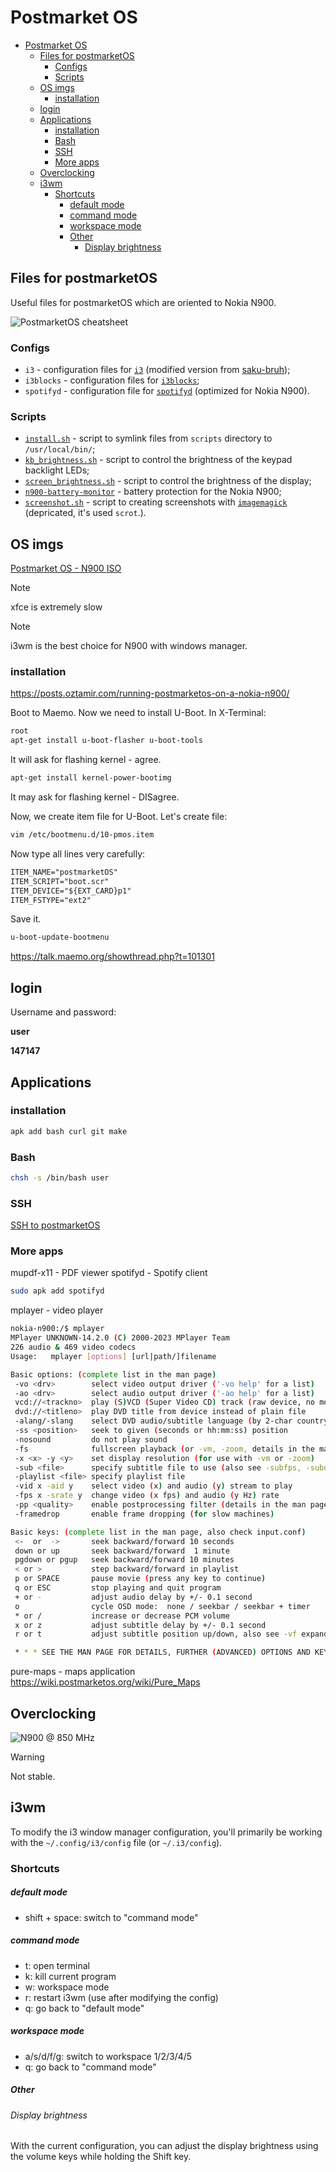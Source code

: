 # Postmarket OS

- [Postmarket OS](#postmarket-os)
  - [Files for postmarketOS](#files-for-postmarketos)
    - [Configs](#configs)
    - [Scripts](#scripts)
  - [OS imgs](#os-imgs)
    - [installation](#installation)
  - [login](#login)
  - [Applications](#applications)
    - [installation](#installation-1)
    - [Bash](#bash)
    - [SSH](#ssh)
    - [More apps](#more-apps)
  - [Overclocking](#overclocking)
  - [i3wm](#i3wm)
    - [Shortcuts](#shortcuts)
        - [default mode](#default-mode)
        - [command mode](#command-mode)
        - [workspace mode](#workspace-mode)
        - [Other](#other)
          - [Display brightness](#display-brightness)

## Files for postmarketOS

Useful files for postmarketOS which are oriented to Nokia N900.

![PostmarketOS cheatsheet](../assets/1600px-PostmarketOS_cheatsheet.png)

### Configs

- `i3` - configuration files for [`i3`](https://wiki.archlinux.org/title/i3) (modified version from [saku-bruh](https://github.com/saku-bruh/i3-n900));
- `i3blocks` - configuration files for [`i3blocks`](https://man.archlinux.org/man/i3blocks.1.en);
- `spotifyd` - configuration file for [`spotifyd`](https://github.com/Spotifyd/spotifyd) (optimized for Nokia N900).

### Scripts

- [`install.sh`](./scripts/install.sh) - script to symlink files from `scripts` directory to `/usr/local/bin/`;
- [`kb_brightness.sh`](./scripts/kb_brightness.sh) - script to control the brightness of the keypad backlight LEDs;
- [`screen_brightness.sh`](./scripts/screen_brightness.sh) - script to control the brightness of the display;
- [`n900-battery-monitor`](./scripts/n900-battery-monitor) - battery protection for the Nokia N900;
- [`screenshot.sh`](./scripts/screenshot.sh) - script to creating screenshots with [`imagemagick`](https://wiki.archlinux.org/title/ImageMagick) (depricated, it's used `scrot`.).

## OS imgs
[Postmarket OS - N900 ISO](https://images.postmarketos.org/bpo/v24.12/nokia-n900/)

> [!note]
> xfce is extremely slow

> [!note]
> i3wm is the best choice for N900 with windows manager.

### installation
https://posts.oztamir.com/running-postmarketos-on-a-nokia-n900/


Boot to Maemo. Now we need to install U-Boot. In X-Terminal:  

```sh
root
apt-get install u-boot-flasher u-boot-tools
```
It will ask for flashing kernel - agree.  

```sh
apt-get install kernel-power-bootimg
```
It may ask for flashing kernel - DISagree.  

Now, we create item file for U-Boot. Let's create file:  
```sh
vim /etc/bootmenu.d/10-pmos.item
```

Now type all lines very carefully:  
```txt
ITEM_NAME="postmarketOS"
ITEM_SCRIPT="boot.scr"
ITEM_DEVICE="${EXT_CARD}p1"
ITEM_FSTYPE="ext2"
```
Save it.  

```sh
u-boot-update-bootmenu
```

https://talk.maemo.org/showthread.php?t=101301

## login
Username and password:

**user**

**147147**

## Applications

### installation
```sh
apk add bash curl git make
```

### Bash
```sh
chsh -s /bin/bash user
```

### SSH
[SSH to postmarketOS](../doc/pmos_SSH.md)

### More apps
mupdf-x11 - PDF viewer
spotifyd - Spotify client
```sh
sudo apk add spotifyd
```



mplayer - video player

```sh	
nokia-n900:/$ mplayer
MPlayer UNKNOWN-14.2.0 (C) 2000-2023 MPlayer Team
226 audio & 469 video codecs
Usage:   mplayer [options] [url|path/]filename

Basic options: (complete list in the man page)
 -vo <drv>        select video output driver ('-vo help' for a list)
 -ao <drv>        select audio output driver ('-ao help' for a list)
 vcd://<trackno>  play (S)VCD (Super Video CD) track (raw device, no mount)
 dvd://<titleno>  play DVD title from device instead of plain file
 -alang/-slang    select DVD audio/subtitle language (by 2-char country code)
 -ss <position>   seek to given (seconds or hh:mm:ss) position
 -nosound         do not play sound
 -fs              fullscreen playback (or -vm, -zoom, details in the man page)
 -x <x> -y <y>    set display resolution (for use with -vm or -zoom)
 -sub <file>      specify subtitle file to use (also see -subfps, -subdelay)
 -playlist <file> specify playlist file
 -vid x -aid y    select video (x) and audio (y) stream to play
 -fps x -srate y  change video (x fps) and audio (y Hz) rate
 -pp <quality>    enable postprocessing filter (details in the man page)
 -framedrop       enable frame dropping (for slow machines)

Basic keys: (complete list in the man page, also check input.conf)
 <-  or  ->       seek backward/forward 10 seconds
 down or up       seek backward/forward  1 minute
 pgdown or pgup   seek backward/forward 10 minutes
 < or >           step backward/forward in playlist
 p or SPACE       pause movie (press any key to continue)
 q or ESC         stop playing and quit program
 + or -           adjust audio delay by +/- 0.1 second
 o                cycle OSD mode:  none / seekbar / seekbar + timer
 * or /           increase or decrease PCM volume
 x or z           adjust subtitle delay by +/- 0.1 second
 r or t           adjust subtitle position up/down, also see -vf expand

 * * * SEE THE MAN PAGE FOR DETAILS, FURTHER (ADVANCED) OPTIONS AND KEYS * * *
```

pure-maps - maps application
https://wiki.postmarketos.org/wiki/Pure_Maps


## Overclocking

![N900 @ 850 MHz](../assets/N900%20@850MHz.png)

> [!warning] 
> Not stable.

## i3wm

To modify the i3 window manager configuration, you'll primarily be working with the `~/.config/i3/config` file (or `~/.i3/config`).

### Shortcuts
##### default mode

- shift + space: switch to "command mode"
##### command mode

- t: open terminal
- k: kill current program
- w: workspace mode
- r: restart i3wm (use after modifying the config)
- q: go back to "default mode"

##### workspace mode

- a/s/d/f/g: switch to workspace 1/2/3/4/5
- q: go back to "command mode"

##### Other

###### Display brightness

With the current configuration, you can adjust the display brightness using the volume keys while holding the Shift key.